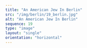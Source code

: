 ```yaml
---
title: "An American Jew In Berlin"
src: "/img/berlin/19_berlin.jpg"
alt: "An American Jew In Berlin"
sequence: 19
type: "image"
layout: "single"
orientation: "horizontal"
---
```


